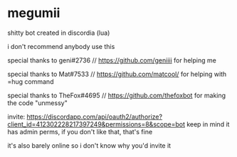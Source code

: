 # megumii
shitty bot created in discordia (lua)

i don't recommend anybody use this

special thanks to geni#2736 // https://github.com/geniiii for helping me

special thanks to Mat#7533 // https://github.com/matcool/ for helping with =hug command

special thanks to TheFox#4695 // https://github.com/thefoxbot for making the code "unmessy"

invite: https://discordapp.com/api/oauth2/authorize?client_id=412302228217397249&permissions=8&scope=bot
keep in mind it has admin perms, if you don't like that, that's fine

it's also barely online so i don't know why you'd invite it
